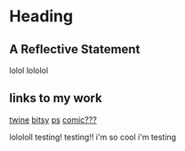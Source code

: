 # Heading
## A Reflective Statement

lolol
lololol

## links to my work

[twine]()
[bitsy]()
[ps]()
[comic???]()

lolololl
testing! testing!! i'm so cool i'm testing

